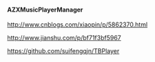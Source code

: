 #### AZXMusicPlayerManager

http://www.cnblogs.com/xiaopin/p/5862370.html

http://www.jianshu.com/p/bf71f3bf5967

https://github.com/suifengqjn/TBPlayer



